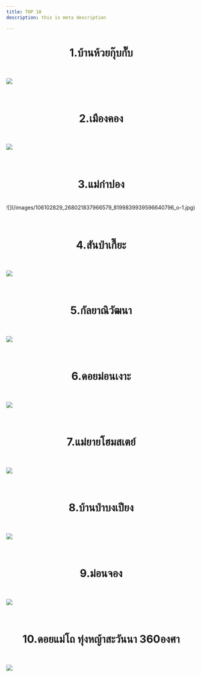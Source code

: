 ```yaml
---
title: TOP 10
description: this is meta description

---
```

<h1 style="text-align:center">1.บ้านห้วยกุ๊บกั๊บ</h1><br>

![](/images/107893749_279249273510502_6493363408031357558_o.jpg)<br><br><br>

<h1 style="text-align:center">2.เมืองคอง</h1><br>

![](/images/119635229_333376201431142_7108713997009239088_o.jpg)<br><br><br>

<h1 style="text-align:center">3.แม่กำปอง</h1><br>![](/images/106102829_268021837966579_8199839939596640796_o-1.jpg)<br><br><br>

<h1 style="text-align:center">4.สันป่าเกี๊ยะ</h1><br>

![](/images/116871567_300672081368221_2154368816645311286_o.jpg)<br><br><br>

<h1 style="text-align:center">5.กัลยาณิวัฒนา</h1><br>

![](/images/116570716_298334261602003_7075509019767244359_o-1.jpg)<br><br><br>

<h1 style="text-align:center">6.ดอยม่อนเงาะ</h1><br>

![](/images/100058405_249112136524216_8286438965775433728_o.jpg)<br><br><br>

<h1 style="text-align:center">7.แม่ยายโฮมสเตย์</h1><br>

![](/images/111999231_293661642069265_1343731738592555563_o.jpg)<br><br><br>

<h1 style="text-align:center">8.บ้านป่าบงเปียง</h1><br>

![](/images/119980439_2700978743448782_2506489521626867210_o-2.jpg)<br><br><br>

<h1 style="text-align:center">9.ม่อนจอง</h1><br>

![](/images/121181336_353455782756517_5601313928881576770_o.jpg)<br><br><br>

<h1 style="text-align:center">10.ดอยแม่โถ ทุ่งหญ้าสะวันนา 360องศา</h1><br>

![](/images/119907499_2696509770562346_2303163715166973424_o-1.jpg)